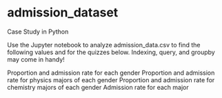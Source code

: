 # admission_dataset
Case Study in Python

Use the Jupyter notebook to analyze admission_data.csv to find the following values and for the quizzes below. Indexing, query, and groupby may come in handy!

Proportion and admission rate for each gender
Proportion and admission rate for physics majors of each gender
Proportion and admission rate for chemistry majors of each gender
Admission rate for each major

